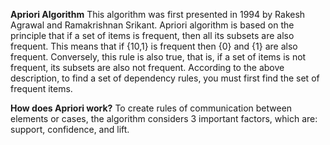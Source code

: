 **Apriori Algorithm**
This algorithm was first presented in 1994 by Rakesh Agrawal and Ramakrishnan Srikant. Apriori algorithm is based on the principle that if a set of items is frequent, then all its subsets are also frequent. This means that if {10,1} is frequent then {0} and {1} are also frequent. Conversely, this rule is also true, that is, if a set of items is not frequent, its subsets are also not frequent. According to the above description, to find a set of dependency rules, you must first find the set of frequent items.


**How does Apriori work?**
To create rules of communication between elements or cases, the algorithm considers 3 important factors, which are: support, confidence, and lift.
